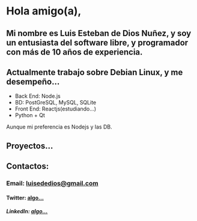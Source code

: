 <h1>Hola amigo(a),</h1>

<h2>Mi nombre es Luis Esteban de Dios Nuñez, y soy un entusiasta del software libre, y programador con más de 10 años de experiencia.</h2>
<h2>Actualmente trabajo sobre Debian Linux, y me desempeño...</h2>

- Back End: Node.js
- BD: PostGreSQL, MySQL, SQLite
- Front End: Reactjs(estudiando...)
- Python + Qt

Aunque mi preferencia es Nodejs y las DB.

<h2>Proyectos...</h2>

<h2>Contactos:</h2>
<h3>Email: <a href=mailto>luisededios@gmail.com</a>
<h4>Twitter: <a href=mailto>algo...</a>
<h5>LinkedIn: <a href=mailto>algo...</a>
